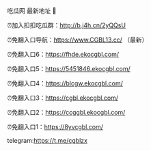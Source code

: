 吃瓜网 最新地址 👋 

⏰加入扣扣吃瓜群：http://b.j4h.cn/2yQQsU

⏰免翻入口导航：https://www.CGBL13.cc/  （最新）

⏰免翻入口6：https://fhde.ekocgbl.com/

⏰免翻入口5：https://5451846.ekocgbl.com/

⏰免翻入口4：https://blcgw.ekocgbl.com/

⏰免翻入口3：https://cgbl.ekocgbl.com/

⏰免翻入口2：https://ccggbl.ekocgbl.com/

⏰免翻入口1：https://8yvcgbl.com/

telegram:https://t.me/cgblzx


